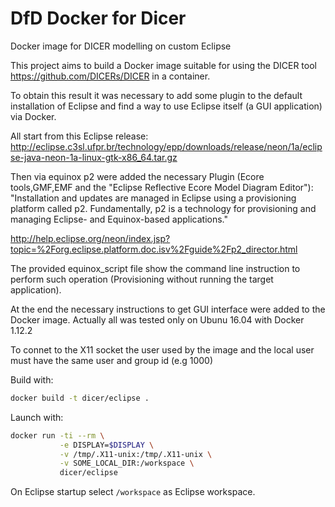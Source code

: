 # DfD Docker for Dicer
Docker image for DICER modelling on custom Eclipse 

This project aims to build a Docker image suitable for using the DICER tool  https://github.com/DICERs/DICER in a container.

To obtain this result it was necessary to add some plugin to the default installation of Eclipse and find a way to use Eclipse itself (a GUI application) via Docker.

All start from this Eclipse release: http://eclipse.c3sl.ufpr.br/technology/epp/downloads/release/neon/1a/eclipse-java-neon-1a-linux-gtk-x86_64.tar.gz 

Then via equinox p2 were added the necessary Plugin (Ecore tools,GMF,EMF and the "Eclipse Reflective Ecore Model Diagram Editor"):  
"Installation and updates are managed in Eclipse using a provisioning platform called p2. Fundamentally, p2 is a technology for provisioning and managing Eclipse- and Equinox-based applications."

http://help.eclipse.org/neon/index.jsp?topic=%2Forg.eclipse.platform.doc.isv%2Fguide%2Fp2_director.html

The provided equinox_script file show the command line instruction to perform such operation (Provisioning without running the target application).

At the end the necessary instructions to get GUI interface were added to the Docker image.
Actually all was tested only on Ubunu 16.04 with Docker 1.12.2

To connet to the X11 socket the user used by the image and the local user must have the same user and group id (e.g 1000)  

Build with:
```sh
docker build -t dicer/eclipse .
```
Launch with:
```sh
docker run -ti --rm \
           -e DISPLAY=$DISPLAY \
           -v /tmp/.X11-unix:/tmp/.X11-unix \
           -v SOME_LOCAL_DIR:/workspace \
           dicer/eclipse
```
On Eclipse startup select `/workspace` as Eclipse workspace.
